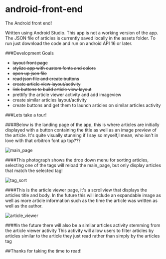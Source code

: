 # android-front-end
The Android front end!

Written using Android Studio. This app is not a working version of the app.
The JSON file of articles is currently saved locally in the assets folder.
To run just download the code and run on android API 16 or later.

###Development Goals
- <s>layout front page</s>
- <s>stylize app with custom fonts and colors</s>
- <s>open up json file</S>
- <s>read json file and create buttons</s>
- <s>create article view layout/activity</s>
- <s>link buttons to build article view layout</s>
- prettify the article viewer activity and add imageview
- create similar articles layout/activity
- create buttons and get them to launch articles on similar articles activity

###Lets take a tour!

####Below is the landing page of the app, this is where articles are initially displayed with a button containing the title as well as an image preview of the article. It's quite visually stunning if I say so myself,I mean, who isn't in love with that orbitron font up top???

![main_page](http://i.imgur.com/AnQTD5l.png)

####This photograph shows the drop down menu for sorting articles, selecting one of the tags will reload the main_page, but only display articles that match the selected tag!

![tag_sort](http://i.imgur.com/SIcccJq.png)

####This is the article viewer page, it's a scrollview that displays the articles title and body. In the future this will include an expandable image as well as more article information such as the time the article was written as well as the author. 

![article_viewer](http://i.imgur.com/AR4JTXc.png)

####In the future there will also be a similar articles activity stemming from the article viewer activity This activity will allow users to filter articles by articles similar to the article they just read rather than simply by the articles tag


##Thanks for taking the time to read!
